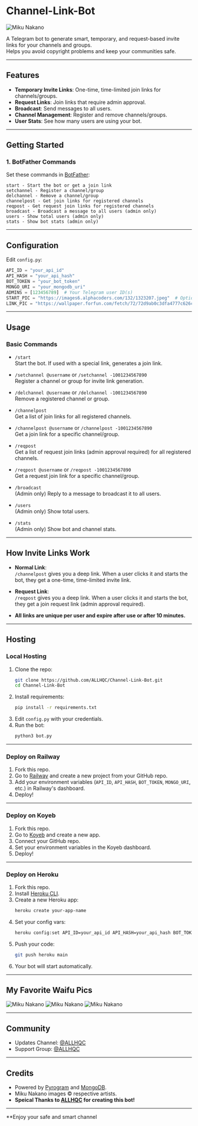 # Channel-Link-Bot

![Miku Nakano](https://images7.alphacoders.com/132/1323209.jpeg)

A Telegram bot to generate smart, temporary, and request-based invite links for your channels and groups.  
Helps you avoid copyright problems and keep your communities safe.

---

## Features

- **Temporary Invite Links**: One-time, time-limited join links for channels/groups.
- **Request Links**: Join links that require admin approval.
- **Broadcast**: Send messages to all users.
- **Channel Management**: Register and remove channels/groups.
- **User Stats**: See how many users are using your bot.

---

## Getting Started

### 1. BotFather Commands

Set these commands in [BotFather](https://t.me/BotFather):

```
start - Start the bot or get a join link
setchannel - Register a channel/group
delchannel - Remove a channel/group
channelpost - Get join links for registered channels
reqpost - Get request join links for registered channels
broadcast - Broadcast a message to all users (admin only)
users - Show total users (admin only)
stats - Show bot stats (admin only)
```

---

## Configuration

Edit `config.py`:

```python
API_ID = "your_api_id"
API_HASH = "your_api_hash"
BOT_TOKEN = "your_bot_token"
MONGO_URI = "your_mongodb_uri"
ADMINS = [123456789]  # Your Telegram user ID(s)
START_PIC = "https://images6.alphacoders.com/132/1323207.jpeg"  # Optional start image
LINK_PIC = "https://wallpaper.forfun.com/fetch/72/72d9ab0c3dfa4777c626ce6b8e056742.jpeg"  # Optional link image
```

---

## Usage

### Basic Commands

- `/start`  
  Start the bot. If used with a special link, generates a join link.

- `/setchannel @username` or `/setchannel -1001234567890`  
  Register a channel or group for invite link generation.

- `/delchannel @username` or `/delchannel -1001234567890`  
  Remove a registered channel or group.

- `/channelpost`  
  Get a list of join links for all registered channels.

- `/channelpost @username` or `/channelpost -1001234567890`  
  Get a join link for a specific channel/group.

- `/reqpost`  
  Get a list of request join links (admin approval required) for all registered channels.

- `/reqpost @username` or `/reqpost -1001234567890`  
  Get a request join link for a specific channel/group.

- `/broadcast`  
  (Admin only) Reply to a message to broadcast it to all users.

- `/users`  
  (Admin only) Show total users.

- `/stats`  
  (Admin only) Show bot and channel stats.

---

## How Invite Links Work

- **Normal Link**:  
  `/channelpost` gives you a deep link. When a user clicks it and starts the bot, they get a one-time, time-limited invite link.

- **Request Link**:  
  `/reqpost` gives you a deep link. When a user clicks it and starts the bot, they get a join request link (admin approval required).

- **All links are unique per user and expire after use or after 10 minutes.**

---

## Hosting

### Local Hosting

1. Clone the repo:
    ```bash
    git clone https://github.com/ALLHQC/Channel-Link-Bot.git
    cd Channel-Link-Bot
    ```
2. Install requirements:
    ```bash
    pip install -r requirements.txt
    ```
3. Edit `config.py` with your credentials.
4. Run the bot:
    ```bash
    python3 bot.py
    ```

---

### Deploy on Railway

1. Fork this repo.
2. Go to [Railway](https://railway.app/) and create a new project from your GitHub repo.
3. Add your environment variables (`API_ID`, `API_HASH`, `BOT_TOKEN`, `MONGO_URI`, etc.) in Railway's dashboard.
4. Deploy!

---

### Deploy on Koyeb

1. Fork this repo.
2. Go to [Koyeb](https://www.koyeb.com/) and create a new app.
3. Connect your GitHub repo.
4. Set your environment variables in the Koyeb dashboard.
5. Deploy!

---

### Deploy on Heroku

1. Fork this repo.
2. Install [Heroku CLI](https://devcenter.heroku.com/articles/heroku-cli).
3. Create a new Heroku app:
    ```bash
    heroku create your-app-name
    ```
4. Set your config vars:
    ```bash
    heroku config:set API_ID=your_api_id API_HASH=your_api_hash BOT_TOKEN=your_bot_token MONGO_URI=your_mongodb_uri ADMINS=your_admin_id
    ```
5. Push your code:
    ```bash
    git push heroku main
    ```
6. Your bot will start automatically.

---

## My Favorite Waifu Pics

![Miku Nakano](https://wallpaper.forfun.com/fetch/72/72d9ab0c3dfa4777c626ce6b8e056742.jpeg)
![Miku Nakano](https://images7.alphacoders.com/132/1323209.jpeg)
![Miku Nakano](https://images6.alphacoders.com/132/1323207.jpeg)

---

## Community

- Updates Channel: [@ALLHQC](https://t.me/ALLHQC)
- Support Group: [@ALLHQC](https://t.me/ALLHQC)

---

## Credits

- Powered by [Pyrogram](https://docs.pyrogram.org/) and [MongoDB](https://www.mongodb.com/).
- Miku Nakano images © respective artists.
- **Speical Thanks to [ALLHQC](https://t.me/ALLHQC) for creating this bot!**

---

**Enjoy your safe and smart channel
